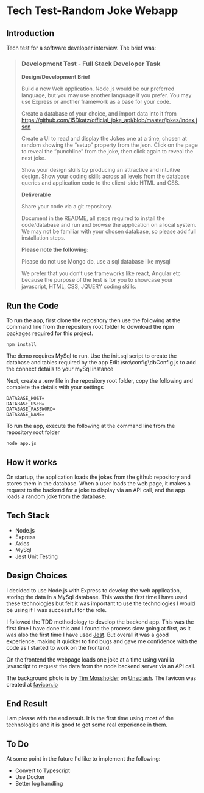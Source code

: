 # Tech Test-Random Joke Webapp

## Introduction
Tech test for a software developer interview.  The brief was:

> ### Development Test - Full Stack Developer Task
> **Design/Development Brief**
>
> Build a new Web application. Node.js would be our preferred language, but you may use another language if you prefer. You may use Express or another framework as a base for your code.
>
> Create a database of your choice, and import data into it from https://github.com/15Dkatz/official_joke_api/blob/master/jokes/index.json
>
> Create a UI to read and display the Jokes one at a time, chosen at random showing the “setup” property from the json. Click on the page to reveal the “punchline” from the joke, then click again to reveal the next joke.
>
> Show your design skills by producing an attractive and intuitive design. Show your coding skills across all levels from the database queries and application code to the client-side HTML and CSS.
>
> **Deliverable**
>
> Share your code via a git repository. 
> 
> Document in the README, all steps required to install the code/database and run and browse the application on a local system. We may not be familiar with your chosen database, so please add full installation steps.
> 
> **Please note the following:**
> 
> Please do not use Mongo db, use a sql database like mysql
> 
> We prefer that you don’t use frameworks like react, Angular etc because the purpose of the test is for you to showcase your javascript, HTML, CSS, JQUERY coding skills.
> 

## Run the Code

To run the app, first clone the repository then use the following at the command line from the repository root folder to download the npm packages required for this project.
````
npm install
````

The demo requires MySql to run.  Use the init.sql script to create the database and tables required by the app
Edit \src\config\dbConfig.js to add the connect details to your mySql instance

Next, create a .env file in the repository root folder, copy the following and complete the details with your settings
````
DATABASE_HOST=
DATABASE_USER=
DATABASE_PASSWORD=
DATABASE_NAME=
````

To run the app, execute the following at the command line from the repository root folder
````
node app.js
````
## How it works
On startup, the application loads the jokes from the github repository and stores them in the database.  When a user loads the web page, it makes a request to the backend for a joke to display via an API call, and the app loads a random joke from the database.

## Tech Stack
- Node.js
- Express
- Axios
- MySql
- Jest Unit Testing

## Design Choices
I decided to use Node.js with Express to develop the web application, storing the data in a MySql database. This was the first time I have used these technologies but felt it was important to use the technologies I would be using if I was successful for the role.

I followed the TDD methodology to develop the backend app.  This was the first time I have done this and I found the process slow going at first, as it was also the first time I have used [Jest](https://jestjs.io/).  But overall it was a good experience, making it quicker to find bugs and gave me confidence with the code as I started to work on the frontend.

On the frontend the webpage loads one joke at a time using vanilla javascript to request the data from the node backend server via an API call.

The background photo is by [Tim Mossholder](https://unsplash.com/photos/imlD5dbcLM4) on [Unsplash](https://unsplash.com/).  The favicon was created at [favicon.io](https://favicon.io/favicon-generator/)

## End Result
I am please with the end result.  It is the first time using most of the technologies and it is good to get some real experience in them.

## To Do
At some point in the future I'd like to implement the following:
 - Convert to Typescript
 - Use Docker
 - Better log handling
